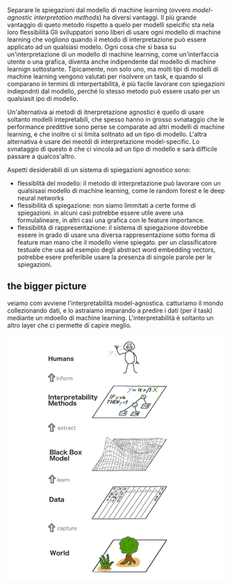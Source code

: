 Separare le spiegazioni dal modello di machine learning (ovvero *model-agnostic interpretation methods*) ha diversi vantaggi. Il più grande vantaggio di queto metodo rispetto a quelo per modelli speicific sta nela loro flessibilità Gli sviluppatori sono liberi di usare ogni modello di machine learning che vogliono quando il metodo di interpretazione può essere applicato ad un qualsiasi modelo. Ogni cosa che si basa su un'interpretazione di un modello di machine learning, come un'interfaccia utente o una grafica, diventa anche indipendente dal modello di machine learnign sottostante. Tipicamente, non solo uno, ma molti tipi di modelli di machine learning vengono valutati per risolvere un task, e quando si comparano in termini di interpertabilità, è più facile lavorare con spiegazioni indiepndnti dal modello, perché lo stesso metodo può essere usato per un qualsiasit ipo di modello.

Un'alternativa ai metodi di itnerpretazione agnostici è quello di usare soltanto modelli intepretabili, che spesso hanno in grosso svnataggio che le performance predittive sono perse se comparate ad altri modelli di machine learning, e che inoltre ci si limita soltnato ad un tipo di modello. L'altra alternativa è usare dei meotdi di interpretazione model-specific. Lo svnataggio di questo è che ci vincola ad un tipo di modello e sarà difficile passare a qualcos'altro.

Aspetti desiderabili di un sistema di spiegazioni agnostico sono:

* flessiblità del modello: il metodo di interpretazione può lavorare con un qualsisasi modello di machine learning, come le random forest e le deep neural networks
* flessibilità di spiegazione: non siamo limmitati a certe forme di spiegazioni. in alcuni casi potrebbe essere utile avere una formulalineare, in altri casi una grafica con le feature importance.
* flessibilità di rappresentazione: il sistema di spiegazione dovrebbe essere in grado di usare una diversa rappresentazione sotto forma di feature man mano che il modello viene spiegato. per un classificatore testuale che usa ad esempio degli abstract word embedding vectors, potrebbe esere preferibile usare la presenza di singole parole per le spiegazioni.

## the bigger picture

veiamo com avviene l'interpretabilità model-agnostica. catturiamo il mondo collezionando dati, e lo astraiamo imparando a predire i dati (per il task) mediante un mdoello di machine learning. L'interpretabilità è soltanto un altro layer che ci permette di capire meglio.

![big-picture](./images/big-picture.png)


